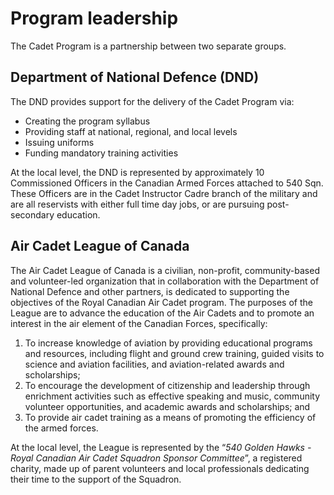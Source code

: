 # Program leadership

The Cadet Program is a partnership between two separate groups.

## Department of National Defence \(DND\)

The DND provides support for the delivery of the Cadet Program via:

* Creating the program syllabus 
* Providing staff at national, regional, and local levels
* Issuing uniforms
* Funding mandatory training activities

At the local level, the DND is represented by approximately 10 Commissioned Officers in the Canadian Armed Forces attached to 540 Sqn. These Officers are in the Cadet Instructor Cadre branch of the military and are all reservists with either full time day jobs, or are pursuing post-secondary education.

## Air Cadet League of Canada

The Air Cadet League of Canada is a civilian, non-profit, community-based and volunteer-led organization that in collaboration with the Department of National Defence and other partners, is dedicated to supporting the objectives of the Royal Canadian Air Cadet program. The purposes of the League are to advance the education of the Air Cadets and to promote an interest in the air element of the Canadian Forces, specifically:

1. To increase knowledge of aviation by providing educational programs and resources, including flight and ground crew training, guided visits to science and aviation facilities, and aviation-related awards and scholarships;
2. To encourage the development of citizenship and leadership through enrichment activities such as effective speaking and music, community volunteer opportunities, and academic awards and scholarships; and
3. To provide air cadet training as a means of promoting the efficiency of the armed forces.

At the local level, the League is represented by the “_540 Golden Hawks - Royal Canadian Air Cadet Squadron Sponsor Committee_”, a registered charity, made up of parent volunteers and local professionals dedicating their time to the support of the Squadron. 

